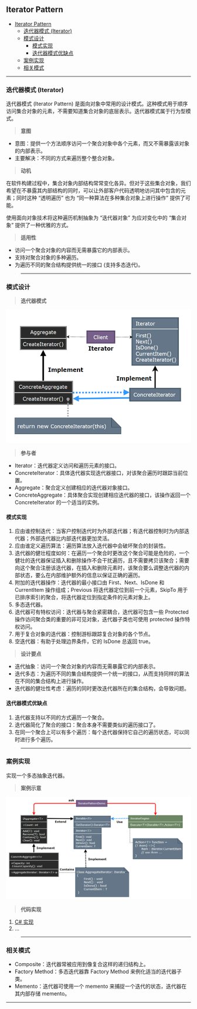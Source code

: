 ## Iterator Pattern

- [Iterator Pattern](#iterator-pattern)
	- [迭代器模式 (Iterator)](#迭代器模式-iterator)
	- [模式设计](#模式设计)
		- [模式实现](#模式实现)
		- [迭代器模式优缺点](#迭代器模式优缺点)
	- [案例实现](#案例实现)
	- [相关模式](#相关模式)

---
### 迭代器模式 (Iterator)

迭代器模式 (Iterator Pattern) 是面向对象中常用的设计模式。这种模式用于顺序访问集合对象的元素，不需要知道集合对象的底层表示。迭代器模式属于行为型模式。

> **意图**

- 意图：提供一个方法顺序访问一个聚合对象中各个元素，而又不需暴露该对象的内部表示。
- 主要解决：不同的方式来遍历整个整合对象。

> **动机**

在软件构建过程中，集合对象内部结构常常变化各异。但对于这些集合对象，我们希望在不暴露其内部结构的同时，可以让外部客户代码透明地访问其中包含的元素；同时这种 “透明遍历” 也为 “同一种算法在多种集合对象上进行操作” 提供了可能。

使用面向对象技术将这种遍历机制抽象为 “迭代器对象” 为应对变化中的 “集合对象” 提供了一种优雅的方式。

> **适用性**

- 访问一个聚合对象的内容而无需暴露它的内部表示。
- 支持对聚合对象的多种遍历。
- 为遍历不同的聚合结构提供统一的接口 (支持多态迭代)。

>---
### 模式设计

> **迭代器模式**

  ![迭代器模式](img/迭代器模式设计.png)

> **参与者**

- Iterator：迭代器定义访问和遍历元素的接口。
- ConcreteIterator：具体迭代器实现迭代器接口，对该聚合遍历时跟踪当前位置。
- Aggregate：聚合定义创建相应的迭代器对象接口。
- ConcreteAggregate：具体聚合实现创建相应迭代器的接口，该操作返回一个 ConcreteIterator 的一个适当的实例。

#### 模式实现

1. 应由谁控制迭代：当客户控制迭代时为外部迭代器；有迭代器控制时为内部迭代器；外部迭代器比内部迭代器更加灵活。
2. 应由谁定义遍历算法：遍历算法放入迭代器中会破坏聚合的封装性。
3. 迭代器的健壮程度如何：在遍历一个聚合时更改这个聚合可能是危险的，一个健壮的迭代器保证插入和删除操作不会干扰遍历，且不需要拷贝该聚合；需要向这个聚合注册该迭代器，在插入和删除元素时，该聚合要么调整迭代器的内部状态，要么在内部维护额外的信息以保证正确的遍历。
4. 附加的迭代器操作：迭代器的最小接口由 First、Next、IsDone 和 CurrentItem 操作组成；Previous 将迭代器定位到前一个元素，SkipTo 用于已排序索引的聚合，将迭代器定位到指定条件的元素对象上。
5. 多态迭代器。
6. 迭代器可有特权访问：迭代器与聚合紧密耦合，迭代器可包含一些 Protected 操作访问聚合类的重要的非可见对象，迭代器子类也可使用 protected 操作特权访问。
7. 用于复合对象的迭代器：控制游标跟踪复合对象的各个节点。
8. 空迭代器：有助于处理边界条件，它的 IsDone 总返回 true。

> **设计要点**

- 迭代抽象：访问一个聚合对象的内容而无需暴露它的内部表示。
- 迭代多态：为遍历不同的集合结构提供一个统一的接口，从而支持同样的算法在不同的集合结构上进行操作。
- 迭代器的健壮性考虑：遍历的同时更改迭代器所在的集合结构，会导致问题。

#### 迭代器模式优缺点

1. 迭代器支持以不同的方式遍历一个聚合。
2. 迭代器简化了聚合的接口：聚合本身不需要类似的遍历接口了。
3. 在同一个聚合上可以有多个遍历：每个迭代器保持它自己的遍历状态，可以同时进行多个遍历。

>---
### 案例实现

实现一个多态抽象迭代器。

> **案例示意**

  ![案例](img/迭代器模式案例.png)

> **代码实现**

1. [C# 实现](../../_DP_04_程序参考/DesignPatterns%20For%20CSharp/Behavioral%20Patterns/Iterator/Iterator.cs)
2. ...

>---
### 相关模式

- Composite：迭代器常被应用到像复合这样的递归结构上。
- Factory Method：多态迭代器靠 Factory Method 来例化适当的迭代器子类。
- Memento：迭代器可使用一个 memento 来捕捉一个迭代的状态，迭代器在其内部存储 memento。

---